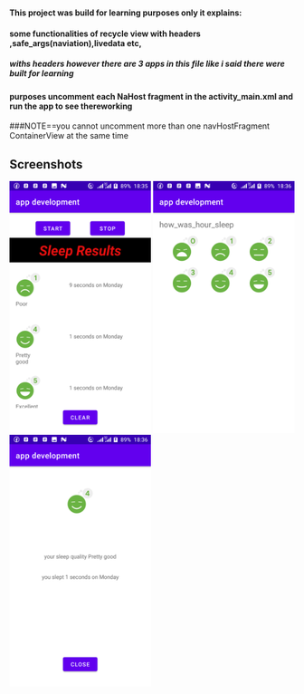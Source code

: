 #

#### This project was build for learning purposes only it explains: 
#### some  functionalities of recycle view with headers ,safe_args(naviation),livedata etc,
##### withs headers however there are 3 apps in this file like i said there were built for learning
#### purposes uncomment each NaHost fragment in the activity_main.xml and run the app to see thereworking
###NOTE==you cannot uncomment more than one navHostFragment ContainerView at the same time

## Screenshots

<img src="screenshots/Screenshot.png" width= 250/> <img src="screenshots/Screenshot2.png" width= 250/> <img src="screenshots/Screenshot3.png" width= 250/>

